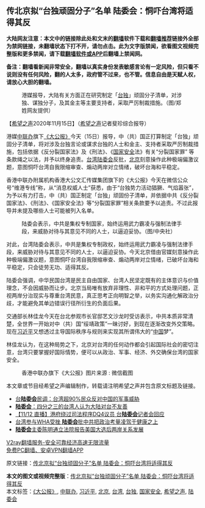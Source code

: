  <h2>传北京拟“台独顽固分子”名单 陆委会：恫吓台湾将适得其反</h2> <p class="notice"><b>大陆网友注意：本文中的链接除此处和文末的<a href="https://github.com/bannedbook/fanqiang" >翻墙</a>软件下载和<a href="https://github.com/killgcd/justmysocks/blob/master/README.md">翻墙推荐</a>链接外全部为禁网链接，未翻墙状态下打不开，请勿点击。此为文字版禁闻，欲看图文视频完整版和更多禁闻，请下载<a href="https://github.com/bannedbook/fanqiang">翻墙软件或APP</a>后翻墙上禁闻网。</p><p>备注：翻墙看新闻非常安全，翻墙以真实身份发表敏感言论有一定风险，但只看不说则没有任何风险，翻的人太多，政府管不过来，也不管。信息自由是天赋人权，请放心大胆的翻墙。</b></p>  <div class="entry"> <figure><figcaption>港媒报导，大陆有关方面正在研究制定「<a href="https://www.bannedbook.org/bnews/tag/%E5%8F%B0%E7%8B%AC/" class="st_tag internal_tag" rel="tag" title="标签 台独 下的日志">台独</a>」顽固分子清单，对涉独、谋独分子，及其金主等主要支持者，采取严厉制裁措施。（图/郑姓网友提供）</figcaption></figure> <p>【<span class='wp_keywordlink_affiliate'><a href="https://www.soundofhope.org" title="希望之声" target="_blank">希望之声</a></span>2020年11月15日】（<a href="https://www.bannedbook.org/bnews/tag/%e5%b8%8c%e6%9c%9b%e4%b9%8b%e5%a3%b0/" class="st_tag internal_tag" rel="tag" title="标签 希望之声 下的日志">希望之声</a>记者斐珍综合报导）</p> <p>港媒<a href="https://www.bannedbook.org/bnews/tag/%e4%b8%ad%e8%81%94%e5%8a%9e/" class="st_tag internal_tag" rel="tag" title="标签 中联办 下的日志">中联办</a>旗下<a href="https://www.bannedbook.org/bnews/tag/%e3%80%8a%e5%a4%a7%e5%85%ac%e6%8a%a5%e3%80%8b/" class="st_tag internal_tag" rel="tag" title="标签 《大公报》 下的日志">《大公报》</a>今天（15日）报导，中（共）国正打算制定「台独」顽固分子清单，将对涉及台独言论或谋求台独的人士和金主、支持者采取严厉制裁措施，包括依据《反分裂国家法》及《刑法》、《<a href="https://www.bannedbook.org/bnews/tag/%e5%9b%bd%e5%ae%b6%e5%ae%89%e5%85%a8/" class="st_tag internal_tag" rel="tag" title="标签 国家安全 下的日志">国家安全</a>法》有关“分裂国家罪” 等条款绳之以法，并予以终身追责。<a href="https://www.bannedbook.org/bnews/tag/%e5%8f%b0%e6%b9%be/" class="st_tag internal_tag" rel="tag" title="标签 台湾 下的日志">台湾</a><a href="https://www.bannedbook.org/bnews/tag/%e9%99%86%e5%a7%94%e4%bc%9a/" class="st_tag internal_tag" rel="tag" title="标签 陆委会 下的日志">陆委会</a>反批，<a href="https://www.bannedbook.org/bnews/tag/%e5%8c%97%e4%ba%ac/" class="st_tag internal_tag" rel="tag" title="标签 北京 下的日志">北京</a>刻意操作此种极端偏激议题，意图恫吓台湾自我限缩审查、煽动两岸对立情绪，破坏台海和平稳定。</p> <p>香港中联办附属机构香港大公文汇传媒集团旗下的《大公报》今天在微信公众号“维港专线”称，从“消息权威人士”获悉，由于“台独势力活动猖獗、气焰嚣张”，为予以有力打击，中（共）国正制定「台独」顽固份子清单，并依据中共《反分裂国家法》、《刑法》、《国家安全法》等“分裂国家罪”相关条款要予以追责。不过此报导并未提及哪些人士可能被列入名单。</p>  <figure><figcaption>陆委会表示，中共是集权专制国家，始终运用武力霸凌与强制法律手段，来威胁对待与其意见不同的人士，以逼迫妥协。（图/中央社）</figcaption></figure> <p>对此，台湾陆委会表示，中共是集权专制政权，始终运用武力霸凌与强制法律手段，来威胁对待与其意见不同的人士，以逼迫妥协。今天北京借由官媒刻意操作此种极端偏激议题，意图恫吓台湾自我限缩审查、煽动两岸对立情绪，已破坏台海和平稳定，只会徒劳无功、适得其反。</p> <p>陆委会强调，中华民国台湾是民主自由国家、台湾人民坚定既有的主体意识与价值理念，不会因威胁而让步。北京当局唯有放弃非理性、非和平的方式处理问题，正视两岸分治现实与尊重台湾民意，真正思考正向明智之举，以务实沟通化解政治分歧，才能避免其单边错误行径所衍生的负面后果。</p> <p>交通部长林佳龙今天在台北参观市长官邸艺文沙龙时受访表示，中共本质非常清楚，全世界一开始对中（共）国“绥靖政策”一昧讨好，到现在逐渐改变外交策略。现在<a href="https://www.bannedbook.org/bnews/tag/%e4%b9%a0%e8%bf%91%e5%b9%b3/" class="st_tag internal_tag" rel="tag" title="标签 习近平 下的日志">习近平</a>又想透过主导国际秩序与规则来实现其所谓伟大的“<span class='wp_keywordlink_affiliate'><a href="https://www.bannedbook.org/" title="中国" target="_blank">中国</a></span>梦”。</p>  <p>林佳龙认为，在这种局势之下，北京对台湾的任何动作都会引起国际社会的密切注意，台湾只要掌握好国际情势，便可以从政治、军事、经济、外交确保台湾的国家安全。</p> <figure><figcaption>香港中联办旗下《大公报》图片来源 : 微信截图</figcaption></figure> <p>本文章或节目经希望之声编辑制作，转载请注明希望之声并包含原文标题及链接。</p> <ul class='op-related-articles' title='相关阅读'> <li><a href='https://www.bannedbook.org/bnews/headline/20201113/1430189.html' target='_blank'>台<b>陆委会</b>民调：台湾超90%民众反对中国的军事威胁</a></li> <li><a href='https://www.bannedbook.org/bnews/headline/20201112/1430083.html' target='_blank'><b>陆委会</b>：四分之三的台湾人认为大陆对台不友善</a></li> <li><a href='https://www.bannedbook.org/bnews/bannedvideo/20201112/1429936.html' target='_blank'>【11/12 直播】港府绕过司法程序DQ4议员 台<b>陆委会</b>记者会回应</a></li> <li><a href='https://www.bannedbook.org/bnews/headline/20201110/1428986.html' target='_blank'>台湾参与WHA受挫 <b>陆委会</b>批中共把政治考量凌驾于健康之上</a></li> <li><a href='https://www.bannedbook.org/bnews/headline/20201109/1428301.html' target='_blank'><b>陆委会</b>主委陈明通立法院报告美国大选后两岸关系发展</a></li> </ul> <p class="texttj"> <a href="https://www.bannedbook.org/forum23/topic22702.html" target="_blank">V2ray翻墙服务-安全可靠经济高速无限流量</a><br/> <a href="https://github.com/bannedbook/fanqiang/wiki/%E7%A6%81%E9%97%BB%E7%BD%91%E5%AE%89%E5%8D%93%E7%BF%BB%E5%A2%99%E6%96%B0%E9%97%BBAPP" target="_blank">免费PC翻墙、安卓VPN翻墙APP</a></p><p>原文链接：<a class="src_link"  href="https://www.soundofhope.org/post/443083" target="_blank">传北京拟“台独顽固分子”名单 陆委会：恫吓台湾将适得其反</a></p> <a name='sharetosocial'></a>       <div><b>本文的图文或视频完整版</b>：<a href='https://www.bannedbook.org/bnews/comments/20201115/1431447.html'>传北京拟“台独顽固分子”名单 陆委会：恫吓台湾将适得其反</a></div>  </div><!--END ENTRY--> <div class="postfooter"> <div>本文标签：<a href="https://www.bannedbook.org/bnews/tag/%e3%80%8a%e5%a4%a7%e5%85%ac%e6%8a%a5%e3%80%8b/" rel="tag">《大公报》</a>, <a href="https://www.bannedbook.org/bnews/tag/%e4%b8%ad%e8%81%94%e5%8a%9e/" rel="tag">中联办</a>, <a href="https://www.bannedbook.org/bnews/tag/%e4%b9%a0%e8%bf%91%e5%b9%b3/" rel="tag">习近平</a>, <a href="https://www.bannedbook.org/bnews/tag/%e5%8c%97%e4%ba%ac/" rel="tag">北京</a>, <a href="https://www.bannedbook.org/bnews/tag/%e5%8f%b0%e6%b9%be/" rel="tag">台湾</a>, <a href="https://www.bannedbook.org/bnews/tag/%E5%8F%B0%E7%8B%AC/" rel="tag">台独</a>, <a href="https://www.bannedbook.org/bnews/tag/%e5%9b%bd%e5%ae%b6%e5%ae%89%e5%85%a8/" rel="tag">国家安全</a>, <a href="https://www.bannedbook.org/bnews/tag/%e5%b8%8c%e6%9c%9b%e4%b9%8b%e5%a3%b0/" rel="tag">希望之声</a>, <a href="https://www.bannedbook.org/bnews/tag/%e9%99%86%e5%a7%94%e4%bc%9a/" rel="tag">陆委会</a></div>  </div><!--END POSTFOOTER--> 